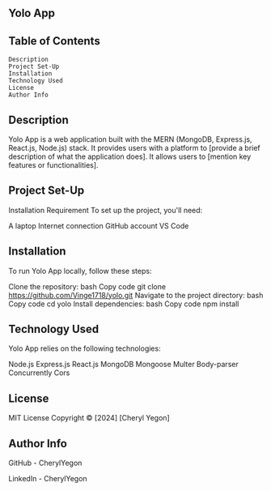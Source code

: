 ## Yolo App

## Table of Contents

    Description
    Project Set-Up
    Installation
    Technology Used
    License
    Author Info

## Description
Yolo App is a web application built with the MERN (MongoDB, Express.js, React.js, Node.js) stack. It provides users with a platform to [provide a brief description of what the application does]. It allows users to [mention key features or functionalities].

## Project Set-Up
Installation Requirement
To set up the project, you'll need:

   A laptop
   Internet connection
   GitHub account
   VS Code

## Installation
To run Yolo App locally, follow these steps:

Clone the repository:
bash
Copy code
git clone https://github.com/Vinge1718/yolo.git
Navigate to the project directory:
bash
Copy code
cd yolo
Install dependencies:
bash
Copy code
npm install


## Technology Used
Yolo App relies on the following technologies:

Node.js
Express.js
React.js
MongoDB
Mongoose
Multer
Body-parser
Concurrently
Cors
## License
MIT License Copyright © [2024] [Cheryl Yegon]

## Author Info
GitHub - CherylYegon

LinkedIn - CherylYegon